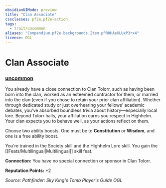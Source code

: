 ```yaml
---
obsidianUIMode: preview
title: "Clan Associate"
cssclasses: pf2e,pf2e-action
tags:
  - trait/uncommon
aliases: "Compendium.pf2e.backgrounds.Item.pPR0HAeXLUxP3rx4"
license: OGL
---
```

# Clan Associate

### [uncommon](uncommon "Uncommon Rarity Trait")






You already have a close connection to Clan Tolorr, such as having been born into the clan, worked as an esteemed contractor for them, or married into the clan (even if you chose to retain your prior clan affiliation). Whether through dedicated study or just overhearing your fellows' academic debates, you've absorbed boundless trivia about history—especially local lore. Beyond Tolorr halls, your affiliation earns you respect in Highhelm. Your clan expects you to behave well, as your actions reflect on them.

Choose two ability boosts. One must be to **Constitution** or **Wisdom**, and one is a free ability boost.

You're trained in the Society skill and the Highhelm Lore skill. You gain the [[Feats/Multilingual|Multilingual]] skill feat.

**Connection:** You have no special connection or sponsor in Clan Tolorr.

**Reputation Points:** +2

*Source: Pathfinder: Sky King's Tomb Player's Guide*
*OGL*